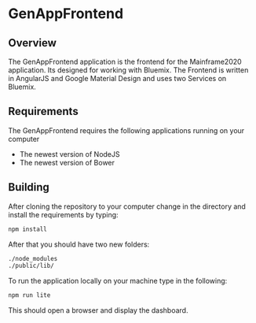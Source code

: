# GenAppFrontend

## Overview
The GenAppFrontend application is the frontend for the Mainframe2020 application. Its designed for working with Bluemix.
The Frontend is written in AngularJS and Google Material Design and uses two Services on Bluemix.

## Requirements
The GenAppFrontend requires the following applications running on your computer

* The newest version of NodeJS
* The newest version of Bower

## Building
After cloning the repository to your computer change in the directory and install the requirements by typing:
```html
npm install
```

After that you should have two new folders:
```html
./node_modules
./public/lib/
```

To run the application locally on your machine type in the following:
```html
npm run lite
```

This should open a browser and display the dashboard.
